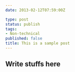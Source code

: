 ```yaml
---
date: 2013-02-12T07:59:00Z

type: post
status: publish
tags:
- Non-technical
published: false
title: This is a sample post
---
```


Write stuffs here
----------------------------